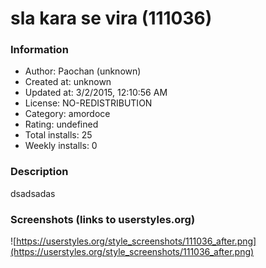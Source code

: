 # sla kara se vira (111036)

### Information
- Author: Paochan (unknown)
- Created at: unknown
- Updated at: 3/2/2015, 12:10:56 AM
- License: NO-REDISTRIBUTION
- Category: amordoce
- Rating: undefined
- Total installs: 25
- Weekly installs: 0


### Description
dsadsadas


### Screenshots (links to userstyles.org)
![https://userstyles.org/style_screenshots/111036_after.png](https://userstyles.org/style_screenshots/111036_after.png)


